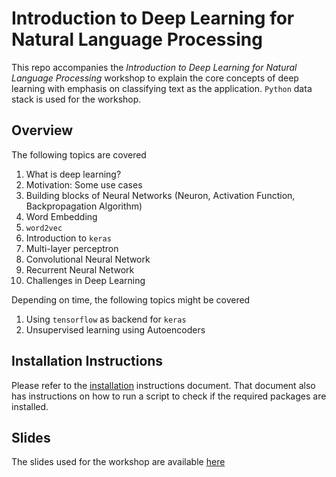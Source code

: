 # Introduction to Deep Learning for Natural Language Processing

This repo accompanies the *Introduction to Deep Learning for Natural Language Processing* workshop to explain the core concepts of deep learning with emphasis on classifying text as the application. `Python` data stack is used for the workshop. 
 
## Overview

The following topics are covered

1. What is deep learning?
2. Motivation: Some use cases 
3. Building blocks of Neural Networks (Neuron, Activation Function, Backpropagation Algorithm)
4. Word Embedding
5. `word2vec`
5. Introduction to `keras`
6. Multi-layer perceptron
7. Convolutional Neural Network
8. Recurrent Neural Network
9. Challenges in Deep Learning

Depending on time, the following topics might be covered

1. Using `tensorflow` as backend for `keras`
2. Unsupervised learning using Autoencoders

 
## Installation Instructions

Please refer to the [installation](installation.md) instructions document. That document also has instructions on how to run a script to check if the required packages are installed. 

## Slides

The slides used for the workshop are available [here](https://speakerdeck.com/bargava/introduction-to-deep-learning-for-natural-language-processing)
